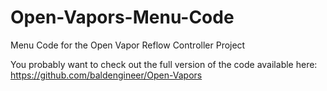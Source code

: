# Open-Vapors-Menu-Code
Menu Code for the Open Vapor Reflow Controller Project

You probably want to check out the full version of the code available here:
https://github.com/baldengineer/Open-Vapors
